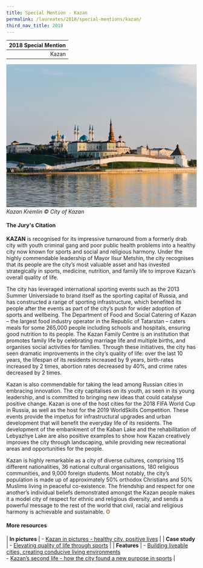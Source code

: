 ```yaml
---
title: Special Mention - Kazan
permalink: /laureates/2018/special-mentions/kazan/
third_nav_title: 2018
---
```


| 2018 Special Mention |
|---:|
| Kazan |

![Kazan Kremlin](/images/special-mentions/kazan.jpg)_Kazan Kremlin © City of Kazan_

#### **The Jury's Citation**

**KAZAN** is recognised for its impressive turnaround from a formerly drab city with youth criminal gang and poor public health problems into a healthy city now known for sports and social and religious harmony. Under the highly commendable leadership of Mayor Ilsur Metshin, the city recognises that its people are the city’s most valuable asset and has invested strategically in sports, medicine, nutrition, and family life to improve Kazan’s overall quality of life. 

The city has leveraged international sporting events such as the 2013 Summer Universiade to brand itself as the sporting capital of Russia, and has constructed a range of sporting infrastructure, which benefited its people after the events as part of the city’s push for wider adoption of sports and wellbeing. The Department of Food and Social Catering of Kazan – the largest food industry operator in the Republic of Tatarstan – caters meals for some 265,000 people including schools and hospitals, ensuring good nutrition to its people. The Kazan Family Centre is an institution that promotes family life by celebrating marriage life and multiple births, and organises social activities for families. Through these initiatives, the city has seen dramatic improvements in the city’s quality of life: over the last 10 years, the lifespan of its residents increased by 9 years, birth-rates increased by 2 times, abortion rates decreased by 40%, and crime rates decreased by 2 times. 

Kazan is also commendable for taking the lead among Russian cities in embracing innovation. The city capitalises on its youth, as seen in its young leadership, and is committed to bringing new ideas that could catalyse positive change. Kazan is one of the host cities for the 2018 FIFA World Cup in Russia, as well as the host for the 2019 WorldSkills Competition. These events provide the impetus for infrastructural upgrades and urban development that will benefit the everyday life of its residents. The development of the embankment of the Kaban Lake and the rehabilitation of Lebyazhye Lake are also positive examples to show how Kazan creatively improves the city through landscaping, while providing new recreational areas and opportunities for the people. 

Kazan is highly remarkable as a city of diverse cultures, comprising 115 different nationalities, 36 national cultural organisations, 180 religious communities, and 9,000 foreign students. Most notably, the city’s population is made up of approximately 50% orthodox Christians and 50% Muslims living in peaceful co-existence. The friendship and respect for one another’s individual beliefs demonstrated amongst the Kazan people makes it a model city of respect for ethnic and religious diversity, and sends a powerful message to the rest of the world that civil, racial and religious harmony is achievable and sustainable. **<font color="#967942">O</font>** 

#### **More resources**

| **In pictures** | - [Kazan in pictures - healthy city, positive lives](/resources/in-pictures/kazan/) |
| **Case study** | - [Elevating quality of life through sports](/resources/case-studies/kazan-sports/) |
| **Features** | - [Building liveable cities, creating conducive living environments](/resources/features/building-liveable-cities/) <br> - [Kazan’s second life - how the city found a new purpose in sports](/resources/features/kazan-second-life/) |
